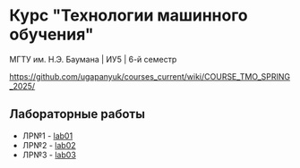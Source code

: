 # Курс "Технологии машинного обучения"

МГТУ им. Н.Э. Баумана | ИУ5 | 6-й семестр

https://github.com/ugapanyuk/courses_current/wiki/COURSE_TMO_SPRING_2025/

## Лабораторные работы

- ЛР№1 - [lab01](./lab01/)
- ЛР№2 - [lab02](./lab02/)
- ЛР№3 - [lab03](./lab03/)
